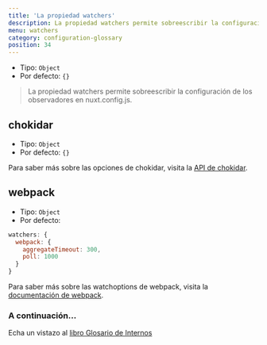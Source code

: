 ```yaml
---
title: 'La propiedad watchers'
description: La propiedad watchers permite sobreescribir la configuración de los observadores.
menu: watchers
category: configuration-glossary
position: 34
---
```


- Tipo: `Object`
- Por defecto: `{}`

> La propiedad watchers permite sobreescribir la configuración de los observadores en nuxt.config.js.

## chokidar

- Tipo: `Object`
- Por defecto: `{}`

Para saber más sobre las opciones de chokidar, visita la [API de chokidar](https://github.com/paulmillr/chokidar#api).

## webpack

- Tipo: `Object`
- Por defecto:

```js
watchers: {
  webpack: {
    aggregateTimeout: 300,
    poll: 1000
  }
}
```

Para saber más sobre las watchoptions de webpack, visita la [documentación de webpack](https://webpack.js.org/configuration/watch/#watchoptions).

### A continuación...

<base-alert type="next">

Echa un vistazo al [libro Glosario de Internos](/guides/internals-glossary/$nuxt)

</base-alert>
